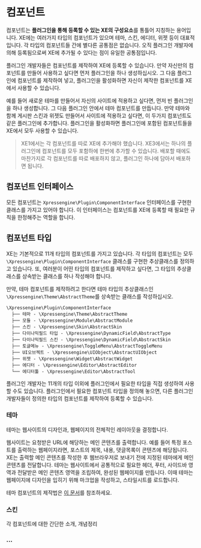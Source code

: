 # 컴포넌트

컴포넌트는 **플러그인을 통해 등록할 수 있는 XE의 구성요소**를 통틀어 지칭하는 용어입니다. XE에는 여러가지 타입의 컴포넌트가 있으며 테마, 스킨, 에디터, 위젯 등이 대표적입니다. 각 타입의 컴포넌트들 간에 별다른 공통점은 없습니다. 오직 플러그인 개발자에 의해 등록됨으로써 XE에 추가될 수 있다는 점이 유일한 공통점입니다.

플러그인 개발자들은 컴포넌트를 제작하여 XE에 등록할 수 있습니다. 만약 자신만의 컴포넌트를 만들어 사용하고 싶다면 먼저 플러그인을 하나 생성하십시오. 그 다음 플러그인에 컴포넌트를 제작하여 넣고, 플러그인을 활성화하면 자신이 제작한 컴포넌트를 XE에서 사용할 수 있습니다. 

예를 들어 새로운 테마를 만들어서 자신의 사이트에 적용하고 싶다면, 먼저 빈 플러그인을 하나 생성합니다. 그 다음 플러그인 안에서 테마 컴포넌트를 만듭니다. 만약 테마와 함께 게시판 스킨과 위젯도 만들어서 사이트에 적용하고 싶다면, 이 두가지 컴포넌트도 같은 플러그인에 추가합니다. 플러그인을 활성화하면 플러그인에 포함된 컴포넌트들을 XE에서 모두 사용할 수 있습니다.

> XE1에서는 각 컴포넌트를 따로 XE에 추가해야 했습니다. XE3에서는 하나의 플러그인에 컴포넌트를 모두 포함하에 한번에 추가할 수 있습니다. 배포할 때에도 마찬가지로 각 컴포넌트를 따로 배포하지 않고, 플러그인 하나에 담아서 배포하면 됩니다.

## 컴포넌트 인터페이스

모든 컴포넌트는 `Xpressengine\Plugin\ComponentInterface` 인터페이스를 구현한 클래스를 가지고 있어야 합니다. 이 인터페이스는 컴포넌트를 XE에 등록할 때 필요한 규칙을 한정해주는 역할을 합니다.

## 컴포넌트 타입

XE는 기본적으로 11개 타입의 컴포넌트를 가지고 있습니다. 각 타입의 컴포넌트는 모두 `\Xpressengine\Plugin\ComponentInterface` 클래스를 구현한 추상클래스를 정의하고 있습니다. 또, 여러분이 어떤 타입의 컴포넌트를 제작하고 싶다면, 그 타입의 추상클래스를 상속받는 클래스를 하나 작성해야 합니다.

만약, 테마 컴포넌트를 제작하려고 한다면 테마 타입의 추상클래스인 `\Xpressengine\Theme\AbstractTheme`를 상속받는 클래스를 작성하십시오.

```
\Xpressengine\Plugin\ComponentInterface
  ├── 테마 - \Xpressengine\Theme\AbstractTheme
  ├── 모듈 - \Xpressengine\Module\AbstractModule
  ├── 스킨 - \Xpressengine\Skin\AbstractSkin
  ├── 다이나믹필드 타입 - \Xpressengine\DynamicField\AbstractType
  ├── 다이나믹필드 스킨 - \Xpressengine\DynamicField\AbstractSkin
  ├── 토글메뉴 - \Xpressengine\ToggleMenu\AbstractToggleMenu
  ├── UI오브젝트 - \Xpressengine\UIObject\AbstractUIObject
  ├── 위젯 - \Xpressengine\Widget\AbstractWidget
  ├── 에디터 - \Xpressengine\Editor\AbstractEditor
  └── 에디터툴 - \Xpressengine\Editor\AbstractTool
```

플러그인 개발자는 11개의 타입 이외에 플러그인에서 필요한 타입을 직접 생성하여 사용할 수도 있습니다. 플러그인에서 필요한 컴포넌트 타입을 정의해 놓으면, 다른 플러그인 개발자들이 정의한 타입의 컴포넌트를 제작하여 등록할 수 있습니다. 


### 테마

테마는 웹사이트의 디자인과, 웹페이지의 전체적인 레이아웃을 결정합니다. 

웹사이트는 요청받은 URL에 해당하는 메인 콘텐츠를 출력합니다. 예를 들어 특정 포스트를 출력하는 웹페이지라면, 포스트의 제목, 내용, 댓글목록이 콘텐츠에 해당됩니다. XE는 출력할 메인 콘텐츠를 작성한 후 웹브라우저로 보내기 전에 지정된 테마에게 메인 콘텐츠를 전달합니다. 테마는 웹사이트에서 공통적으로 필요한 헤더, 푸터, 사이드바 영역과 전달받은 메인 콘텐츠 영역을 조립하여, 완성된 웹페이지를 만듭니다. 이때 테마는 웹페이지에 디자인을 입히기 위해 마크업을 작성하고, 스타일시트를 로드합니다.

테마 컴포넌트의 제작법은 [이 문서](component-theme.md)를 참조하세요.

### 스킨

각 컴포넌트에 대한 간단한 소개, 개념정리

### ...

